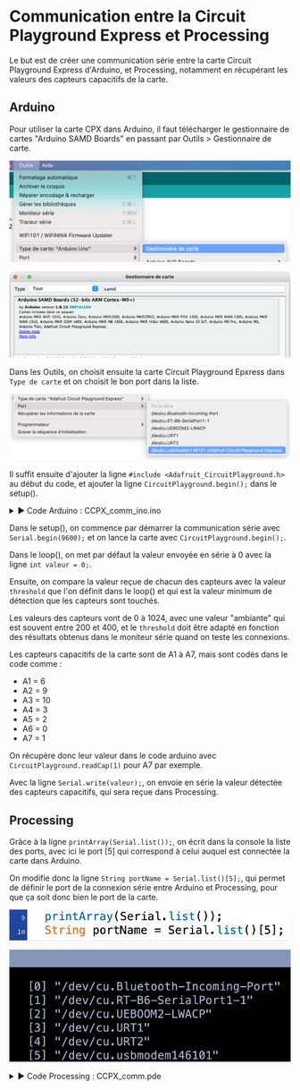 # Communication entre la Circuit Playground Express et Processing

Le but est de créer une communication série entre la carte Circuit Playground Express d'Arduino, et Processing, notamment en récupérant les valeurs des capteurs capacitifs de la carte.

## Arduino

Pour utiliser la carte CPX dans Arduino, il faut télécharger le gestionnaire de cartes "Arduino SAMD Boards" en passant par Outils > Gestionnaire de carte.

![Screenshot de l'interface arduino](./images/screen1.png)

![Screenshot de l'interface arduino](./images/screen2.png)

Dans les Outils, on choisit ensuite la carte Circuit Playground Epxress dans `Type de carte` et on choisit le bon port dans la liste.

![Screenshot de l'interface arduino](./images/screen3.png)

Il suffit ensuite d'ajouter la ligne `#include <Adafruit_CircuitPlayground.h>` au début du code, et ajouter la ligne `CircuitPlayground.begin();` dans le setup().

<details>
  <summary> ▶️ Code Arduino : CCPX_comm_ino.ino </summary>

  ```java
#include <Adafruit_CircuitPlayground.h>

int threshold;

void setup() {
  Serial.begin(9600);
  CircuitPlayground.begin();
}

void loop() {  
  int valeur = 0;
  threshold = 900;

  //capteur 6 = A1
  if (CircuitPlayground.readCap(6) > threshold) {
    valeur = 1;
    delay(10);
  }

  //capteur 9 = A2
  if (CircuitPlayground.readCap(9) > threshold) {
    valeur = 2;
    delay(10);
  }

  //capteur 10 = A3
  if (CircuitPlayground.readCap(10) > threshold) {
    valeur = 3;
    delay(10);
  }

  //capteur 3 = A4
  if (CircuitPlayground.readCap(3) > threshold) {
    valeur = 4;
    delay(10);
  }

  //capteur 2 = A5
  if (CircuitPlayground.readCap(2) > threshold) {
    valeur = 5;
    delay(10);
  }

  //capteur 0 = A6
  if (CircuitPlayground.readCap(0) > threshold) {
    valeur = 6;
    delay(10);
  }

  //capteur 1 = A7
  if (CircuitPlayground.readCap(1) > threshold) {
    valeur = 7;
    delay(10);
  }

  Serial.write(valeur);

}
``` 

</details>

Dans le setup(), on commence par démarrer la communication série avec `Serial.begin(9600);` et on lance la carte avec `CircuitPlayground.begin();`.

Dans le loop(), on met par défaut la valeur envoyée en série à 0 avec la ligne `int valeur = 0;`.

Ensuite, on compare la valeur reçue de chacun des capteurs avec la valeur `threshold` que l'on définit dans le loop() et qui est la valeur minimum de détection que les capteurs sont touchés.

Les valeurs des capteurs vont de 0 à 1024, avec une valeur "ambiante" qui est souvent entre 200 et 400, et le `threshold` doit être adapté en fonction des résultats obtenus dans le moniteur série quand on teste les connexions.

Les capteurs capacitifs de la carte sont de A1 à A7, mais sont codés dans le code comme :
- A1 = 6
- A2 = 9
- A3 = 10
- A4 = 3
- A5 = 2
- A6 = 0
- A7 = 1

On récupère donc leur valeur dans le code arduino avec `CircuitPlayground.readCap(1)` pour A7 par exemple.

Avec la ligne `Serial.write(valeur);`, on envoie en série la valeur détectée des capteurs capacitifs, qui sera reçue dans Processing.

## Processing

Grâce à la ligne `printArray(Serial.list());`, on écrit dans la console la liste des ports, avec ici le port [5] qui correspond à celui auquel est connectée la carte dans Arduino.

On modifie donc la ligne `String portName = Serial.list()[5];`, qui permet de définir le port de la connexion série entre Arduino et Processing, pour que ça soit donc bien le port de la carte.

![Screenshot de l'interface arduino](./images/screen4.png)

<details>
  <summary> ▶️ Code Processing : CCPX_comm.pde </summary>

  ```java
import processing.serial.*;

Serial myPort;  // Create object from Serial class
float val;      // Data received from the serial port

void setup()
{
  size(500, 500);
  printArray(Serial.list());
  String portName = Serial.list()[5];

  myPort = new Serial(this, portName, 9600);
}

void draw()
{
  if ( myPort.available() > 0) {  // If data is available,
    val = myPort.read();         // read it and store it in val
  }

  println(val);
  noStroke();
  fill(0, 10);
  rect(0, 0, width, height);

  if (val == 1) {
    fill(250, 50, 50);
    rect(10, 20, 50, 50);
  }

  if (val == 2) {
    fill(50, 250, 50);
    rect(200, 250, 50, 50);
  }

  if (val == 3) {
    fill(50, 50, 250);
    rect(260, 310, 50, 50);
  }

  if (val == 4) {
    fill(0, 50, 70);
    rect(310, 350, 50, 50);
  }

  if (val == 5) {
    fill(20, 0, 150);
    rect(50, 50, 50, 50);
  }

  if (val == 6) {
    fill(10, 180, 0);
    rect(200, 10, 50, 50);
  }

  if (val == 7) {
    fill(10, 250, 250);
    rect(310, 100, 50, 50);
  }
}

``` 

</details>

